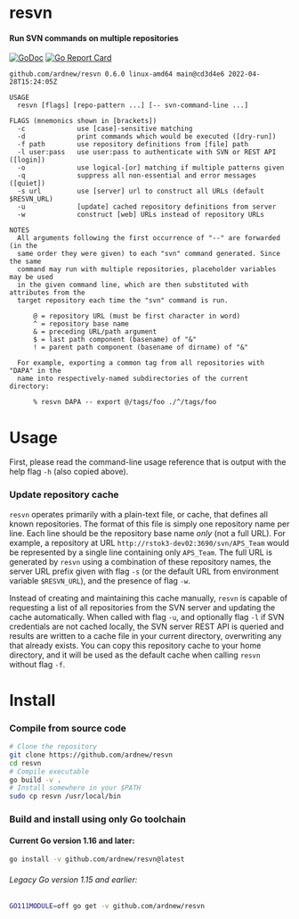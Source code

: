 [docimg]:https://godoc.org/github.com/ardnew/resvn?status.svg
[docurl]:https://godoc.org/github.com/ardnew/resvn
[repimg]:https://goreportcard.com/badge/github.com/ardnew/resvn
[repurl]:https://goreportcard.com/report/github.com/ardnew/resvn

# resvn
#### Run SVN commands on multiple repositories

[![GoDoc][docimg]][docurl] [![Go Report Card][repimg]][repurl]

```
github.com/ardnew/resvn 0.6.0 linux-amd64 main@cd3d4e6 2022-04-28T15:24:05Z

USAGE
  resvn [flags] [repo-pattern ...] [-- svn-command-line ...]

FLAGS (mnemonics shown in [brackets])
  -c             use [case]-sensitive matching
  -d             print commands which would be executed ([dry-run])
  -f path        use repository definitions from [file] path
  -l user:pass   use user:pass to authenticate with SVN or REST API ([login])
  -o             use logical-[or] matching if multiple patterns given
  -q             suppress all non-essential and error messages ([quiet])
  -s url         use [server] url to construct all URLs (default $RESVN_URL)
  -u             [update] cached repository definitions from server
  -w             construct [web] URLs instead of repository URLs

NOTES
  All arguments following the first occurrence of "--" are forwarded (in the
  same order they were given) to each "svn" command generated. Since the same
  command may run with multiple repositories, placeholder variables may be used
  in the given command line, which are then substituted with attributes from the
  target repository each time the "svn" command is run.

      @ = repository URL (must be first character in word)
      ^ = repository base name
      & = preceding URL/path argument
      $ = last path component (basename) of "&"
      ! = parent path component (basename of dirname) of "&"

  For example, exporting a common tag from all repositories with "DAPA" in the
  name into respectively-named subdirectories of the current directory:

      % resvn DAPA -- export @/tags/foo ./^/tags/foo
```

# Usage

First, please read the command-line usage reference that is output with the help flag `-h` (also copied above).

### Update repository cache

`resvn` operates primarily with a plain-text file, or cache, that defines all known repositories. The format of this file is simply one repository name per line. Each line should be the repository base name *only* (not a full URL). For example, a repository at URL `http://rstok3-dev02:3690/svn/APS_Team` would be represented by a single line containing only `APS_Team`. The full URL is generated by `resvn` using a combination of these repository names, the server URL prefix given with flag `-s` (or the default URL from environment variable `$RESVN_URL`), and the presence of flag `-w`.

Instead of creating and maintaining this cache manually, `resvn` is capable of requesting a list of all repositories from the SVN server and updating the cache automatically. When called with flag `-u`, and optionally flag `-l` if SVN credentials are not cached locally, the SVN server REST API is queried and results are written to a cache file in your current directory, overwriting any that already exists. You can copy this repository cache to your home directory, and it will be used as the default cache when calling `resvn` without flag `-f`.

# Install

### Compile from source code

```sh
# Clone the repository
git clone https://github.com/ardnew/resvn
cd resvn
# Compile executable
go build -v .
# Install somewhere in your $PATH
sudo cp resvn /usr/local/bin
```

### Build and install using only Go toolchain

#### Current Go version 1.16 and later:

```sh
go install -v github.com/ardnew/resvn@latest
```

###### Legacy Go version 1.15 and earlier:

```sh
GO111MODULE=off go get -v github.com/ardnew/resvn
```
